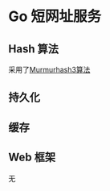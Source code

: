 # Go 短网址服务

## Hash 算法

采用了[Murmurhash3算法](https://github.com/spaolacci/murmur3)

## 持久化

## 缓存

## Web 框架

无